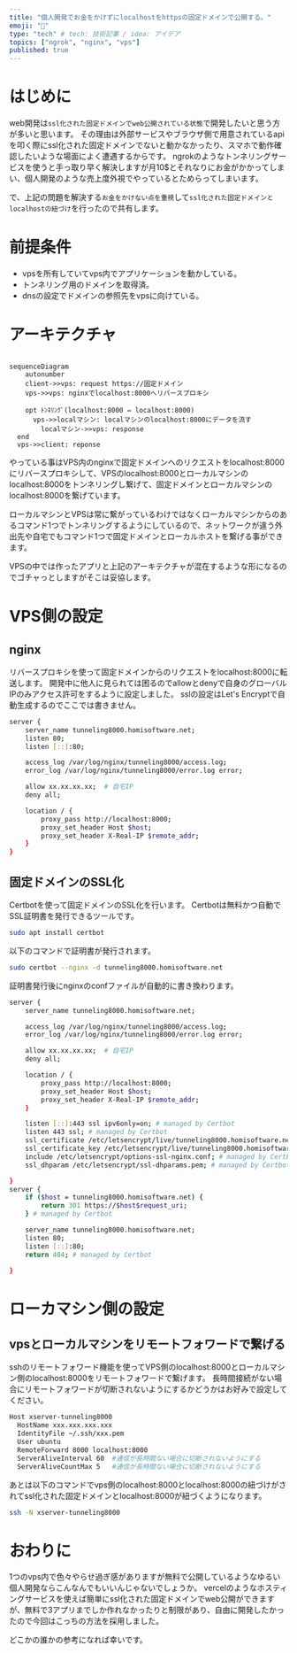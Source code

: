 ```yaml
---
title: "個人開発でお金をかけずにlocalhostをhttpsの固定ドメインで公開する。"
emoji: "📌"
type: "tech" # tech: 技術記事 / idea: アイデア
topics: ["ngrok", "nginx", "vps"]
published: true
---
```


# はじめに
web開発は`ssl化された固定ドメインでweb公開されている状態`で開発したいと思う方が多いと思います。
その理由は外部サービスやブラウザ側で用意されているapiを叩く際にssl化された固定ドメインでないと動かなかったり、スマホで動作確認したいような場面によく遭遇するからです。
ngrokのようなトンネリングサービスを使うと手っ取り早く解決しますが月10$とそれなりにお金がかかってしまい、個人開発のような売上度外視でやっているとためらってしまいます。

で、上記の問題を解決する`お金をかけない点を重視`して`ssl化された固定ドメインとlocalhostの紐づけ`を行ったので共有します。

# 前提条件
- vpsを所有していてvps内でアプリケーションを動かしている。
- トンネリング用のドメインを取得済。
- dnsの設定でドメインの参照先をvpsに向けている。

# アーキテクチャ
```mermaid

sequenceDiagram
	autonumber
	client->>vps: request https://固定ドメイン
	vps->>vps: nginxでlocalhost:8000へリバースプロキシ
 
	opt ﾄﾝﾈﾘﾝｸﾞ(localhost:8000 ⇔ localhost:8000)
	  vps->>localマシン: localマシンのlocalhost:8000にデータを流す
		localマシン->>vps: response
  end
  vps->>client: reponse
```

やっている事はVPS内のnginxで固定ドメインへのリクエストをlocalhost:8000にリバースプロキシして、VPSのlocalhost:8000とローカルマシンのlocalhost:8000をトンネリングし繋げて、固定ドメインとローカルマシンのlocalhost:8000を繋げています。

ローカルマシンとVPSは常に繋がっているわけではなくローカルマシンからのあるコマンド1つでトンネリングするようにしているので、ネットワークが違う外出先や自宅でもコマンド1つで固定ドメインとローカルホストを繋げる事ができます。

VPSの中では作ったアプリと上記のアーキテクチャが混在するような形になるのでゴチャっとしますがそこは妥協します。

# VPS側の設定
## nginx
リバースプロキシを使って固定ドメインからのリクエストをlocalhost:8000に転送します。
開発中に他人に見られては困るのでallowとdenyで自身のグローバルIPのみアクセス許可をするように設定しました。
sslの設定はLet's Encryptで自動生成するのでここでは書きません。

```bash
server {
    server_name tunneling8000.homisoftware.net;
    listen 80;
    listen [::]:80;

    access_log /var/log/nginx/tunneling8000/access.log;
    error_log /var/log/nginx/tunneling8000/error.log error;

    allow xx.xx.xx.xx;  # 自宅IP
    deny all;

    location / {
        proxy_pass http://localhost:8000;
        proxy_set_header Host $host;
        proxy_set_header X-Real-IP $remote_addr;
    }
}
```

## 固定ドメインのSSL化
Certbotを使って固定ドメインのSSL化を行います。
Certbotは無料かつ自動でSSL証明書を発行できるツールです。
```bash
sudo apt install certbot
```

以下のコマンドで証明書が発行されます。
```bash
sudo certbot --nginx -d tunneling8000.homisoftware.net
```

証明書発行後にnginxのconfファイルが自動的に書き換わります。
```bash
server {
    server_name tunneling8000.homisoftware.net;

    access_log /var/log/nginx/tunneling8000/access.log;
    error_log /var/log/nginx/tunneling8000/error.log error;

    allow xx.xx.xx.xx;  # 自宅IP
    deny all;

    location / {
        proxy_pass http://localhost:8000;
        proxy_set_header Host $host;
        proxy_set_header X-Real-IP $remote_addr;
    }

    listen [::]:443 ssl ipv6only=on; # managed by Certbot
    listen 443 ssl; # managed by Certbot
    ssl_certificate /etc/letsencrypt/live/tunneling8000.homisoftware.net/fullchain.pem; # managed by Certbot
    ssl_certificate_key /etc/letsencrypt/live/tunneling8000.homisoftware.net/privkey.pem; # managed by Certbot
    include /etc/letsencrypt/options-ssl-nginx.conf; # managed by Certbot
    ssl_dhparam /etc/letsencrypt/ssl-dhparams.pem; # managed by Certbot

}
server {
    if ($host = tunneling8000.homisoftware.net) {
        return 301 https://$host$request_uri;
    } # managed by Certbot

    server_name tunneling8000.homisoftware.net;
    listen 80;
    listen [::]:80;
    return 404; # managed by Certbot

}
```

# ローカマシン側の設定
## vpsとローカルマシンをリモートフォワードで繋げる
sshのリモートフォワード機能を使ってVPS側のlocalhost:8000とローカルマシン側のlocalhost:8000をリモートフォワードで繋げます。
長時間接続がない場合にリモートフォワードが切断されないようにするかどうかはお好みで設定してください。

```bash
Host xserver-tunneling8000
  HostName xxx.xxx.xxx.xxx
  IdentityFile ~/.ssh/xxx.pem
  User ubuntu
  RemoteForward 8000 localhost:8000
  ServerAliveInterval 60  #通信が長時間ない場合に切断されないようにする
  ServerAliveCountMax 5   #通信が長時間ない場合に切断されないようにする
```

あとは以下のコマンドでvps側のlocalhost:8000とlocalhost:8000の紐づけがされてssl化された固定ドメインとlocalhost:8000が紐づくようになります。

```bash
ssh -N xserver-tunneling8000
```

# おわりに
1つのvps内で色々やらせ過ぎ感がありますが無料で公開しているようなゆるい個人開発ならこんなんでもいいんじゃないでしょうか。
vercelのようなホスティングサービスを使えば簡単にssl化された固定ドメインでweb公開ができますが、無料で3アプリまでしか作れなかったりと制限があり、自由に開発したかったので今回はこっちの方法を採用しました。

どこかの誰かの参考になれば幸いです。
